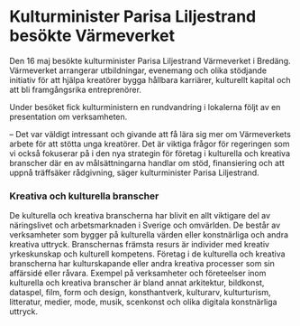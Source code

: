 # Kulturminister Parisa Liljestrand besökte Värmeverket

Den 16 maj besökte kulturminister Parisa Liljestrand Värmeverket i Bredäng. Värmeverket arrangerar utbildningar, evenemang och olika stödjande initiativ för att hjälpa kreatörer bygga hållbara karriärer, kulturellt kapital och att bli framgångsrika entreprenörer.

Under besöket fick kulturministern en rundvandring i lokalerna följt av en presentation om verksamheten.

– Det var väldigt intressant och givande att få lära sig mer om Värmeverkets arbete för att stötta unga kreatörer. Det är viktiga frågor för regeringen som vi också fokuserar på i den nya strategin för företag i kulturella och kreativa branscher där en av målsättningarna handlar om stöd, finansiering och att uppnå träffsäker rådgivning, säger kulturminister Parisa Liljestrand.

### **Kreativa och kulturella branscher**

De kulturella och kreativa branscherna har blivit en allt viktigare del av näringslivet och arbetsmarknaden i Sverige och omvärlden. De består av verksamheter som bygger på kulturella värden eller konstnärliga och andra kreativa uttryck. Branschernas främsta resurs är individer med kreativ yrkeskunskap och kulturell kompetens. Företag i de kulturella och kreativa branscherna har kulturskapande eller andra kreativa processer som sin affärsidé eller råvara.
Exempel på verksamheter och företeelser inom kulturella och kreativa branscher är bland annat arkitektur, bildkonst, dataspel, film, form och design, konsthantverk, kulturarv, kulturturism, litteratur, medier, mode, musik, scenkonst och olika digitala konstnärliga uttryck.
